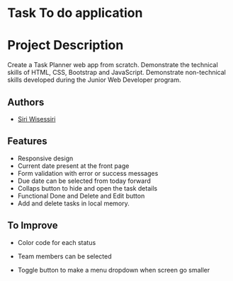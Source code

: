 # Task To do application


# Project Description

Create a Task Planner web app from scratch.
Demonstrate the technical skills of HTML, CSS, Bootstrap and JavaScript.
Demonstrate non-technical skills developed during the Junior Web Developer program.


## Authors

- [Siri Wisessiri](https://github.com/SiriratWisessiri)


## Features

- Responsive design
- Current date present at the front page
- Form validation with error or success messages
- Due date can be selected from today forward
- Collaps button to hide and open the task details
- Functional Done and Delete and Edit button
- Add and delete tasks in local memory. 



## To Improve

- Color code for each status

- Team members can be selected 

- Toggle button to make a menu dropdown when screen go smaller
